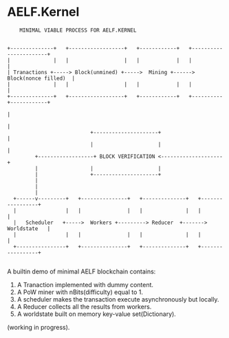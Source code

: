 # AELF.Kernel

```
    MINIMAL VIABLE PROCESS FOR AELF.KERNEL


+--------------+   +------------------+   +------------+   +-----------------------+
|              |   |                  |   |            |   |                       |
| Tranactions +-----> Block(unmined) +----->  Mining +------> Block(nonce filled)  |
|              |   |                  |   |            |   |                       |
+--------------+   +------------------+   +------------+   +----------+------------+
                                                                      |
                                                                      |
                           +---------------------+                    |
                           |                     |                    |
         +------------------+ BLOCK VERIFICATION <--------------------+
         |                 |                     |
         |                 +---------------------+
         |
         |
         |
  +------v---------+   +---------------+   +--------------+   +-----------------+
  |                |   |               |   |              |   |                 |
  |   Scheduler   +----->  Workers +---------> Reducer  +------->  Worldstate   |
  |                |   |               |   |              |   |                 |
  +----------------+   +---------------+   +--------------+   +-----------------+


```

A builtin demo of minimal AELF blockchain contains:

1. A Tranaction implemented with dummy content.
2. A PoW miner with nBits(difficulty) equal to 1.
3. A scheduler makes the transaction execute asynchronously but locally.
4. A Reducer collects all the results from workers.
5. A worldstate built on memory key-value set(Dictionary).

(working in progress).

